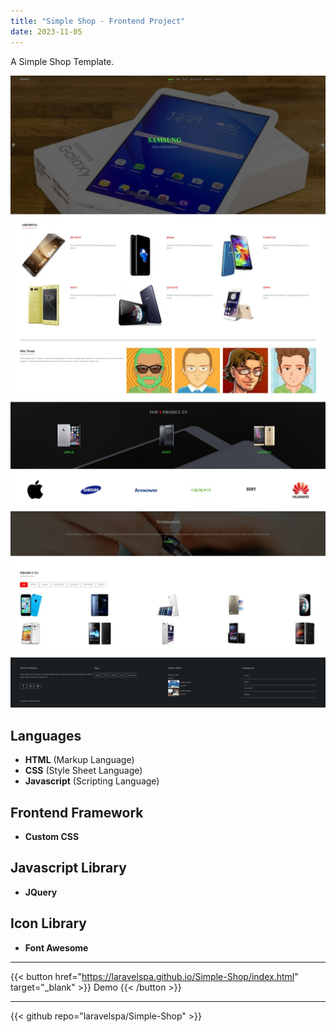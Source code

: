 ```yaml
---
title: "Simple Shop - Frontend Project"
date: 2023-11-05
---
```

A Simple Shop Template.

![Simple Shop](/img/portfolio/simple-shop/full-page.jpeg "Simple Shop")

## Languages
- **HTML** (Markup Language)
- **CSS** (Style Sheet Language)
- **Javascript** (Scripting Language)

## Frontend Framework
- **Custom CSS**

## Javascript Library
- **JQuery**

## Icon Library
- **Font Awesome**

---
{{< button href="https://laravelspa.github.io/Simple-Shop/index.html" target="_blank" >}}
Demo
{{< /button >}}

---
{{< github repo="laravelspa/Simple-Shop" >}}
